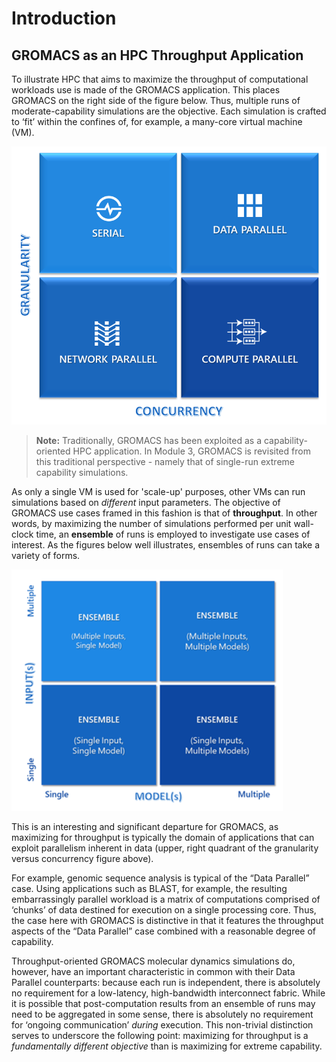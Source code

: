 # Introduction

## GROMACS as an HPC Throughput Application

To illustrate HPC that aims to maximize the throughput of computational workloads use is made of the GROMACS application. This places GROMACS on the right side of the figure below. Thus, multiple runs of moderate-capability simulations are the objective. Each simulation is crafted to ‘fit’ within the confines of, for example, a many-core virtual machine (VM).

![Granularity versus Concurrency](https://raw.githubusercontent.com/ianl-terawe/academy/main/hpc/throughput/media/granularity_vs_concurrency.png "Granularity versus Concurrency")

> **Note:**
> Traditionally, GROMACS has been exploited as a capability-oriented HPC application. In Module 3, GROMACS is revisited from this traditional perspective - namely that of single-run extreme capability simulations. 

As only a single VM is used for 'scale-up' purposes, other VMs can run simulations based on _different_ input parameters. The objective of GROMACS use cases framed in this fashion is that of **throughput**. In other words, by maximizing the number of simulations performed per unit wall-clock time, an **ensemble** of runs is employed to investigate use cases of interest. As the figures below well illustrates, ensembles of runs can take a variety of forms.

![Ensembles of runs](https://raw.githubusercontent.com/ianl-terawe/academy/main/hpc/throughput/media/ensemble.png "Ensembles of runs")

This is an interesting and significant departure for GROMACS, as maximizing for throughput is typically the domain of applications that can exploit parallelism inherent in data (upper, right quadrant of the granularity versus concurrency figure above).

For example, genomic sequence analysis is typical of the “Data Parallel” case. Using applications such as BLAST, for example, the resulting embarrassingly parallel workload is a matrix of computations comprised of ‘chunks’ of data destined for execution on a single processing core. Thus, the case here with GROMACS is distinctive in that it features the throughput aspects of the “Data Parallel” case combined with a reasonable degree of capability.

Throughput-oriented GROMACS molecular dynamics simulations do, however, have an important characteristic in common with their Data Parallel counterparts: because each run is independent, there is absolutely no requirement for a low-latency, high-bandwidth interconnect fabric. While it is possible that post-computation results from an ensemble of runs may need to be aggregated in some sense, there is absolutely no requirement for ‘ongoing communication’ _during_ execution. This non-trivial distinction serves to underscore the following point: maximizing for throughput is a _fundamentally different objective_ than is maximizing for extreme capability. 
